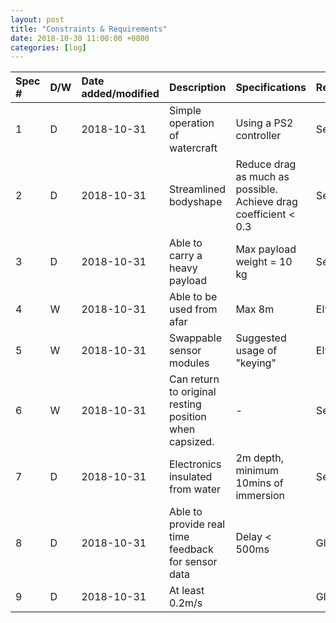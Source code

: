 ```yaml
---
layout: post
title: "Constraints & Requirements"
date: 2018-10-30 11:00:00 +0800
categories: [log]
---
```



|Spec #|D/W|Date added/modified|Description|Specifications|Responsibility|Test|
|:---------|:------|:-----------|:-----------|:-----------|:------------|:-----------|
|1         |D      |2018-10-31  |Simple operation of watercraft|Using a PS2 controller|Selwyn|-|
|2         |D      |2018-10-31  |Streamlined bodyshape|Reduce drag as much as possible.<br> Achieve drag coefficient < 0.3|Selwyn|-|
|3         |D      |2018-10-31  |Able to carry a heavy payload|Max payload weight = 10 kg|Selwyn|Add weights|
|4         |W      |2018-10-31  |Able to be used from afar|Max 8m|Elvis|Simple majority voting|
|5         |W      |2018-10-31  |Swappable sensor modules|Suggested usage of "keying"|Elvis|Check whether data connection is common|
|6         |W      |2018-10-31  |Can return to original resting position when capsized.|-|Selwyn|Test it in a rasin/basin/pool with a prototype|
|7         |D      |2018-10-31  |Electronics insulated from water|2m depth, minimum 10mins of immersion|Selwyn|Test it in a rasin/basin/pool with a prototype|
|8         |D      |2018-10-31  |Able to provide real time feedback for sensor data|Delay < 500ms |Glenn|Test it with Arduino before attaching to submarine. (Test in air and underwater)|
|9         |D      |2018-10-31  |At least 0.2m/s| |Glenn|-|
